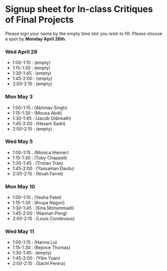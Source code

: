 # Signup sheet for In-class Critiques of Final Projects

Please sign your name by the empty time slot you wish to fill. Please choose a spot by __Monday April 26th__. 

### Wed April 28

 * 1:00-1:15 : (empty)
 * 1:15-1:30 : (empty)
 * 1:30-1:45 : (empty)
 * 1:45-2:00 : (empty)
 * 2:00-2:15 : (empty)

### Mon May 3

 * 1:00-1:15 : (Abhinav Singh)
 * 1:15-1:30 : (Mousa Abdi)
 * 1:30-1:45 : (Jacob Gilbreath)
 * 1:45-2:00 : (Hesam Sadri)
 * 2:00-2:15 : (empty)

### Wed May 5

 * 1:00-1:15 : (Monica Hiemer)
 * 1:15-1:30 : (Toby Chappell)
 * 1:30-1:45 : (Tristan Tran)
 * 1:45-2:00 : (Yassaman Davilu)
 * 2:00-2:15 : (Noah Ferrel)

### Mon May 10

 * 1:00-1:15 : (Yesha Patel)
 * 1:15-1:30 : (Krupa Nagori)
 * 1:30-1:45 : (Sina Mohammadi)
 * 1:45-2:00 : (Nannan Peng)
 * 2:00-2:15 : (Louis Condevaux)


### Wed May 11

 * 1:00-1:15 : (Hanna Lu)
 * 1:15-1:30 : (Rejoice Thomas)
 * 1:30-1:45 : (empty)
 * 1:45-2:00 : (Yibo Yuan)
 * 2:00-2:15 : (Sachi Perera)


